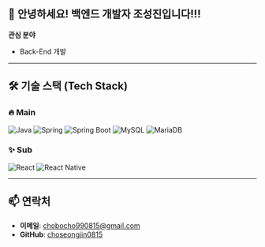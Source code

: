 ## 👋 안녕하세요! 백엔드 개발자 조성진입니다!!!

**관심 분야**  
- Back-End 개발

---

## 🛠 기술 스택 (Tech Stack)

### 🔥 Main
![Java](https://img.shields.io/badge/Java-ED8B00?style=for-the-badge&logo=java&logoColor=white)
![Spring](https://img.shields.io/badge/Spring-6DB33F?style=for-the-badge&logo=spring&logoColor=white)
![Spring Boot](https://img.shields.io/badge/Spring%20Boot-6DB33F?style=for-the-badge&logo=spring-boot&logoColor=white)
![MySQL](https://img.shields.io/badge/MySQL-4479A1?style=for-the-badge&logo=mysql&logoColor=white)
![MariaDB](https://img.shields.io/badge/MariaDB-003545?style=for-the-badge&logo=mariadb&logoColor=white)

### ✨ Sub
![React](https://img.shields.io/badge/React-61DAFB?style=for-the-badge&logo=react&logoColor=black)
![React Native](https://img.shields.io/badge/React%20Native-61DAFB?style=for-the-badge&logo=react&logoColor=black)

---

## 📫 연락처
- **이메일**: chobocho990815@gmail.com
- **GitHub**: [choseongjin0815](https://github.com/choseongjin0815)

